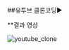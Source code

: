 ##유투브 클론코딩▶️      
      
**결과 영상       
         
<img alt="youtube_clone" src="https://user-images.githubusercontent.com/37091348/153750290-1395855e-54b4-460b-8f36-160eda199d4b.gif">